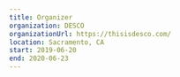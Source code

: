 ```yaml
---
title: Organizer
organization: DESCO
organizationUrl: https://thisisdesco.com/
location: Sacramento, CA
start: 2019-06-20
end: 2020-06-23
---
```

